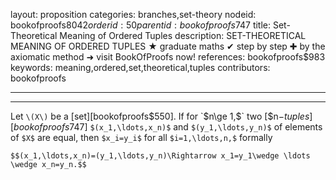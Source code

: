 layout: proposition
categories: branches,set-theory
nodeid: bookofproofs$8042
orderid: 50
parentid: bookofproofs$747
title: Set-Theoretical Meaning of Ordered Tuples
description: SET-THEORETICAL MEANING OF ORDERED TUPLES &#9733; graduate maths &#10004; step by step &#10010; by the axiomatic method &#10140; visit BookOfProofs now!
references: bookofproofs$983
keywords: meaning,ordered,set,theoretical,tuples
contributors: bookofproofs

---


---

Let `\(X\)` be a [set][bookofproofs$550]. If for `$n\ge 1,$` two [$n$-tuples][bookofproofs$747] `$(x_1,\ldots,x_n)$` and `$(y_1,\ldots,y_n)$` of elements of `$X$` are equal, then `$x_i=y_i$` for all `$i=1,\ldots,n,$` formally

`$$(x_1,\ldots,x_n)=(y_1,\ldots,y_n)\Rightarrow x_1=y_1\wedge \ldots \wedge x_n=y_n.$$`
